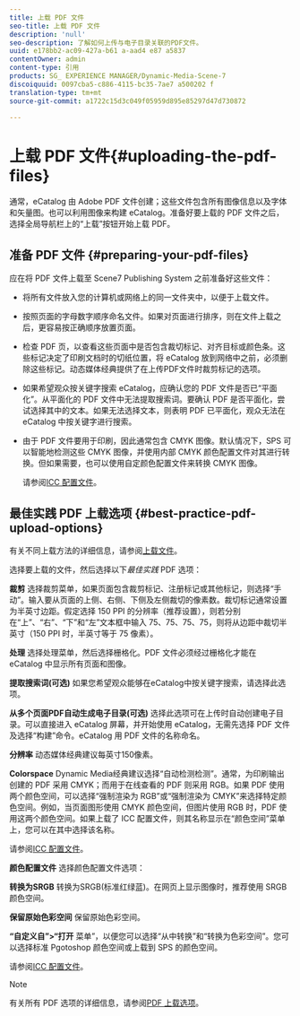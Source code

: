```yaml
---
title: 上载 PDF 文件
seo-title: 上载 PDF 文件
description: 'null'
seo-description: 了解如何上传与电子目录关联的PDF文件。
uuid: e178bb2-ac09-427a-b61 a-aad4 e87 a5837
contentOwner: admin
content-type: 引用
products: SG_ EXPERIENCE MANAGER/Dynamic-Media-Scene-7
discoiquuid: 0097cba5-c886-4115-bc35-7ae7 a500202 f
translation-type: tm+mt
source-git-commit: a1722c15d3c049f05959d895e85297d47d730872

---
```



# 上载 PDF 文件{#uploading-the-pdf-files}

通常，eCatalog 由 Adobe PDF 文件创建；这些文件包含所有图像信息以及字体和矢量图。也可以利用图像来构建 eCatalog。准备好要上载的 PDF 文件之后，选择全局导航栏上的“上载”按钮开始上载 PDF。

## 准备 PDF 文件 {#preparing-your-pdf-files}

应在将 PDF 文件上载至 Scene7 Publishing System 之前准备好这些文件：

* 将所有文件放入您的计算机或网络上的同一文件夹中，以便于上载文件。
* 按照页面的字母数字顺序命名文件。如果对页面进行排序，则在文件上载之后，更容易按正确顺序放置页面。
* 检查 PDF 页，以查看这些页面中是否包含裁切标记、对齐目标或颜色条。这些标记决定了印刷文档时的切纸位置，将 eCatalog 放到网络中之前，必须删除这些标记。动态媒体经典提供了在上传PDF文件时裁剪标记的选项。
* 如果希望观众按关键字搜索 eCatalog，应确认您的 PDF 文件是否已“平面化”。从平面化的 PDF 文件中无法提取搜索词。要确认 PDF 是否平面化，尝试选择其中的文本。如果无法选择文本，则表明 PDF 已平面化，观众无法在 eCatalog 中按关键字进行搜索。
* 由于 PDF 文件要用于印刷，因此通常包含 CMYK 图像。默认情况下，SPS 可以智能地检测这些 CMYK 图像，并使用内部 CMYK 颜色配置文件对其进行转换。但如果需要，也可以使用自定颜色配置文件来转换 CMYK 图像。

   请参阅[ICC 配置文件](icc-profiles.md#icc_profiles)。

## 最佳实践 PDF 上载选项 {#best-practice-pdf-upload-options}

有关不同上载方法的详细信息，请参阅[上载文件](uploading-files.md#uploading_your_files)。

选择要上载的文件，然后选择以下&#x200B;*最佳实践* PDF 选项：

**裁剪** 选择裁剪菜单，如果页面包含裁剪标记、注册标记或其他标记，则选择“手动”。输入要从页面的上侧、右侧、下侧及左侧裁切的像素数。裁切标记通常设置为半英寸边距。假定选择 150 PPI 的分辨率（推荐设置），则若分别在“上”、“右”、“下”和“左”文本框中输入 75、75、75、75，则将从边距中裁切半英寸（150 PPI 时，半英寸等于 75 像素）。

**处理** 选择处理菜单，然后选择栅格化。PDF 文件必须经过栅格化才能在 eCatalog 中显示所有页面和图像。

**提取搜索词(可选)** 如果您希望观众能够在eCatalog中按关键字搜索，请选择此选项。

**从多个页面PDF自动生成电子目录(可选)** 选择此选项可在上传时自动创建电子目录。可以直接进入 eCatalog 屏幕，并开始使用 eCatalog，无需先选择 PDF 文件及选择“构建”命令。eCatalog 用 PDF 文件的名称命名。

**分辨率** 动态媒体经典建议每英寸150像素。

**Colorspace** Dynamic Media经典建议选择“自动检测检测”。通常，为印刷输出创建的 PDF 采用 CMYK；而用于在线查看的 PDF 则采用 RGB。如果 PDF 使用两个颜色空间，可以选择“强制渲染为 RGB”或“强制渲染为 CMYK”来选择特定颜色空间。例如，当页面图形使用 CMYK 颜色空间，但图片使用 RGB 时，PDF 使用这两个颜色空间。如果上载了 ICC 配置文件，则其名称显示在“颜色空间”菜单上，您可以在其中选择该名称。

请参阅[ICC 配置文件](icc-profiles.md#icc_profiles)。

**颜色配置文件** 选择颜色配置文件选项：

**转换为SRGB** 转换为SRGB(标准红绿蓝)。在网页上显示图像时，推荐使用 SRGB 颜色空间。

**保留原始色彩空间** 保留原始色彩空间。

**“自定义自”&gt;“打开** 菜单”，以便您可以选择“从中转换”和“转换为色彩空间”。您可以选择标准 Pgotoshop 颜色空间或上载到 SPS 的颜色空间。

请参阅[ICC 配置文件](icc-profiles.md#icc_profiles)。

>[!NOTE]
>
>有关所有 PDF 选项的详细信息，请参阅[PDF 上载选项](pdfs.md#pdf_upload_options)。

